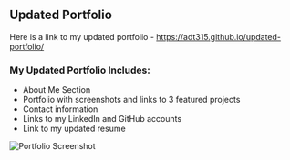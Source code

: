 ## Updated Portfolio

Here is a link to my updated portfolio - https://adt315.github.io/updated-portfolio/

### My Updated Portfolio Includes:
- About Me Section
- Portfolio with screenshots and links to 3 featured projects
- Contact information
- Links to my LinkedIn and GitHub accounts
- Link to my updated resume

![Portfolio Screenshot](https://user-images.githubusercontent.com/51940058/94805843-07d37b80-03bb-11eb-946d-b1fdf426cc3f.png)
